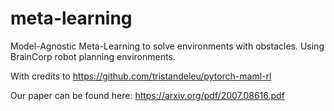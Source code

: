 # meta-learning
Model-Agnostic Meta-Learning to solve environments with obstacles. Using BrainCorp robot planning environments. 

With credits to https://github.com/tristandeleu/pytorch-maml-rl

Our paper can be found here: https://arxiv.org/pdf/2007.08616.pdf
